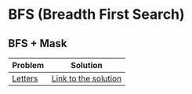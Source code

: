 # BFS (Breadth First Search)

## BFS + Mask

Problem | Solution
------- | --------
[Letters](https://www.urionlinejudge.com.br/judge/pt/problems/view/1714) | [Link to the solution](https://github.com/danielvitor2d/Problem-Set/blob/main/BFS/Letters/Letters.cpp)
